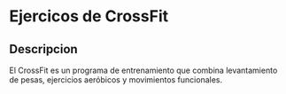 # Ejercicos de CrossFit

## Descripcion
El CrossFit es un programa de entrenamiento que combina levantamiento de pesas, ejercicios aeróbicos y movimientos funcionales.

